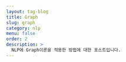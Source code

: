 ```yaml
---
layout: tag-blog
title: Graph
slug: graph
category: nlp
menu: false
order: 2
description: >
  NLP에 Graph이론을 적용한 방법에 대한 포스트입니다.
---
```

